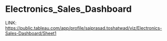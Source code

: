 # Electronics_Sales_Dashboard
LINK:
https://public.tableau.com/app/profile/saiprasad.toshatwad/viz/Electronics-Sales-Dashboard/Sheet1
